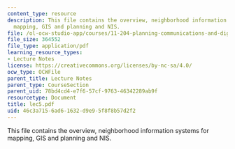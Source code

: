 ```yaml
---
content_type: resource
description: This file contains the overview, neighborhood information systems for
  mapping, GIS and planning and NIS.
file: /ol-ocw-studio-app/courses/11-204-planning-communications-and-digital-media-fall-2004/46c3a7156ad61632d9e95f8f8b57d2f2_lec5.pdf
file_size: 364552
file_type: application/pdf
learning_resource_types:
- Lecture Notes
license: https://creativecommons.org/licenses/by-nc-sa/4.0/
ocw_type: OCWFile
parent_title: Lecture Notes
parent_type: CourseSection
parent_uid: 78bd4cd4-e7f6-57cf-9763-46342289ab9f
resourcetype: Document
title: lec5.pdf
uid: 46c3a715-6ad6-1632-d9e9-5f8f8b57d2f2
---
```

This file contains the overview, neighborhood information systems for mapping, GIS and planning and NIS.